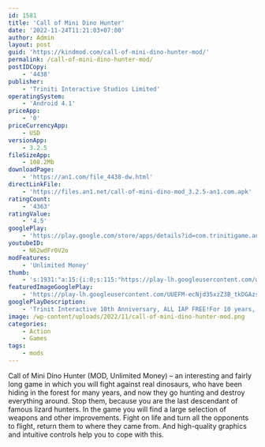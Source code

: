 ```yaml
---
id: 1581
title: 'Call of Mini Dino Hunter'
date: '2022-11-24T11:21:03+07:00'
author: Admin
layout: post
guid: 'https://kindmod.com/call-of-mini-dino-hunter-mod/'
permalink: /call-of-mini-dino-hunter-mod/
postIDCopy:
    - '4438'
publisher:
    - 'Triniti Interactive Studios Limited'
operatingSystem:
    - 'Android 4.1'
priceApp:
    - '0'
priceCurrencyApp:
    - USD
versionApp:
    - 3.2.5
fileSizeApp:
    - 108.2Mb
downloadPage:
    - 'https://an1.com/file_4438-dw.html'
directLinkFile:
    - 'https://files.an1.net/call-of-mini-dino-mod_3.2.5-an1.com.apk'
ratingCount:
    - '4363'
ratingValue:
    - '4.5'
googlePlay:
    - 'https://play.google.com/store/apps/details?id=com.trinitigame.android.callofminidinohunter'
youtubeID:
    - N62wdFr0V2o
modFeatures:
    - 'Unlimited Money'
thumb:
    - 's:1931:"a:15:{i:0;s:115:"https://play-lh.googleusercontent.com/whuo4UJy7lIABNk9n8yQxwBedyznKxx6O50FsUuvZh1wxLVYT3-Z74AYNU2BgYvZ0sU=w526-h296";i:1;s:114:"https://play-lh.googleusercontent.com/_0Vbl3DBxTH3JiPB4NBHLLvxKtCDGV6RR9Z_9kV6uJV09_vBa51mY_7OLjM1G-tHIg=w526-h296";i:2;s:114:"https://play-lh.googleusercontent.com/frVL0jD3VIv623rntgijRctL10hhSfCJKHFya8wWwvcg_Ab4WqrFmwNV_Jtb4rT0Og=w526-h296";i:3;s:115:"https://play-lh.googleusercontent.com/xCnFhnKpVskkezY-bO-m045Qc05l9hox6YF6x_0fK6JA0O4ohu5mILqkKVg3uc-0o1s=w526-h296";i:4;s:114:"https://play-lh.googleusercontent.com/Fcf6P5Ek8aMXCEGqrqKQuy7c0qqpFsfS6YhCw3GjgwcaLGFUSOKqeeoPABKa_7MERQ=w526-h296";i:5;s:115:"https://play-lh.googleusercontent.com/d82w2CXPsWpyaVkPInSxweIuyGYGUpnRo7dbEk-zJKe9KuzjQNLUD1rslZRYJqPsQVg=w526-h296";i:6;s:116:"https://play-lh.googleusercontent.com/h5La33uj-tsXSxLW45wjGvzB01Wzqf1ReZvmNq3SdiXP4FiJylT7zuyTiRs9smA7qwq4=w526-h296";i:7;s:114:"https://play-lh.googleusercontent.com/61SYwMSQwkbJF7MH7mx4xKivQZ8Mtb8jPaaBO7MA6vuxBgadKlEJXRpucwZuiaD_3g=w526-h296";i:8;s:116:"https://play-lh.googleusercontent.com/EddDDoCghqUpLI_uEARBMNdBz160aPdHBAVkl1Ge3tvjELWxguBtjWmwlNJOfvmqpFOt=w526-h296";i:9;s:116:"https://play-lh.googleusercontent.com/WbvjZXxOMsEi0crYvs6NM27IECGpdVSIWqULo6rMs6obdvgm6e29dLQwAyriifN9qReM=w526-h296";i:10;s:116:"https://play-lh.googleusercontent.com/HP27U8X5xsmdmiLViGWACM8VVOTr6WRpFp4SEgFp9X5eKDKQr2QVkfYEhlzjnCl0IMp7=w526-h296";i:11;s:114:"https://play-lh.googleusercontent.com/5q3DplYdoUDQvrSp5D9PZv4hYOAeKkpHwud95fKvrbCnBeNDIGIHWOiBkmZ-cJSk2g=w526-h296";i:12;s:114:"https://play-lh.googleusercontent.com/6CyA2L0l-Ry_hTbhzodIOr3kv0w2sONn4KViCIgBBT6nM5ZNk8TVg3-6C8k-eZlWOA=w526-h296";i:13;s:116:"https://play-lh.googleusercontent.com/pNn429plHReLoyI9bxN30NfREf2DqK9iRmD_0I7NypvPoD9dGBN4CpxW2M6QYOKRIpX9=w526-h296";i:14;s:115:"https://play-lh.googleusercontent.com/ARRZDWScmPNHllsHpKKtKzz96JFMNt2q5Xq4uhsIvYNN1srUnaXUEIFXcMbxkf7O9MI=w526-h296";}";'
featuredImageGooglePlay:
    - 'https://play-lh.googleusercontent.com/UUEFM-ecNjd35xzZ3B_tkDGAzspBxOYXHRYJbyzGJewjr6Wo9E_ZK_9xbJE6eGfMAIMO'
googlePlayDescription:
    - 'Trinit Interactive 10th Anniversary, ALL IAP FREE!For 10 years, Triniti Interactive Studios have published 150 games on mobile platform. Out of gratitude for your long support, we decided to bring the most popular games in the past back on the GoogleStore. What’s more, All in-app purchases of these games are now free! In other words, all players can enjoy the full content of the games for free!.Have a good time and enjoy!.'
image: /wp-content/uploads/2022/11/call-of-mini-dino-hunter-mod.png
categories:
    - Action
    - Games
tags:
    - mods
---
```


Call of Mini Dino Hunter (MOD, Unlimited Money) – an interesting and fairly long game in which you will fight against real dinosaurs, who have been hiding in the forest for many years, and now they go hunting and destroy everything around. Stop them, because you are the last descendant of famous lizard hunters. In the game you will find a large selection of weapons and other improvements. Fight on life and turn all the opponents to flight, return them to where they came from. And high-quality graphics and intuitive controls help you to cope with this.